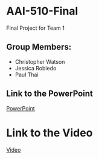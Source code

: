 # AAI-510-Final
Final Project for Team 1

## Group Members:
- Christopher Watson
- Jessica Robledo
- Paul Thai

## Link to the PowerPoint
[PowerPoint](https://docs.google.com/presentation/d/1zYL_5sIT3taV6whaPhpnffWNrl8EMFYAFfaYJ6aHi6Y/edit?usp=sharing)
# Link to the Video
[Video](https://www.youtube.com/watch?v=laIv0Wz4a2g)
